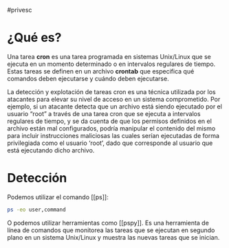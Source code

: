 #privesc 

# ¿Qué es?

Una tarea **cron** es una tarea programada en sistemas Unix/Linux que se ejecuta en un momento determinado o en intervalos regulares de tiempo. Estas tareas se definen en un archivo **crontab** que especifica qué comandos deben ejecutarse y cuándo deben ejecutarse.

La detección y explotación de tareas cron es una técnica utilizada por los atacantes para elevar su nivel de acceso en un sistema comprometido. Por ejemplo, si un atacante detecta que un archivo está siendo ejecutado por el usuario “root” a través de una tarea cron que se ejecuta a intervalos regulares de tiempo, y se da cuenta de que los permisos definidos en el archivo están mal configurados, podría manipular el contenido del mismo para incluir instrucciones maliciosas las cuales serían ejecutadas de forma privilegiada como el usuario ‘root’, dado que corresponde al usuario que está ejecutando dicho archivo.

# Detección

Podemos utilizar el comando [[ps]]:

```bash
ps -eo user,command
```

O podemos utilizar herramientas como [[pspy]]. Es una herramienta de línea de comandos que monitorea las tareas que se ejecutan en segundo plano en un sistema Unix/Linux y muestra las nuevas tareas que se inician.